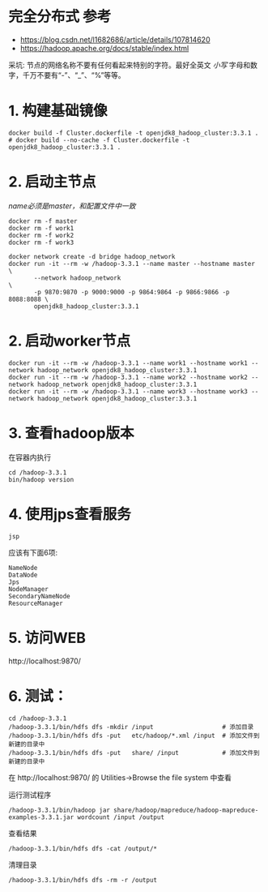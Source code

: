 # 完全分布式 参考
- https://blog.csdn.net/l1682686/article/details/107814620
- https://hadoop.apache.org/docs/stable/index.html

采坑: 节点的网络名称不要有任何看起来特别的字符。最好全英文 *小写* 字母和数字，千万不要有“-”、“_”、“%”等等。


# 1. 构建基础镜像
```
docker build -f Cluster.dockerfile -t openjdk8_hadoop_cluster:3.3.1 .
# docker build --no-cache -f Cluster.dockerfile -t openjdk8_hadoop_cluster:3.3.1 .
```

# 2. 启动主节点
*name必须是master，和配置文件中一致*
```
docker rm -f master
docker rm -f work1
docker rm -f work2
docker rm -f work3

docker network create -d bridge hadoop_network
docker run -it --rm -w /hadoop-3.3.1 --name master --hostname master    \
       --network hadoop_network                                         \
       -p 9870:9870 -p 9000:9000 -p 9864:9864 -p 9866:9866 -p 8088:8088 \
       openjdk8_hadoop_cluster:3.3.1

```


# 2. 启动worker节点
```
docker run -it --rm -w /hadoop-3.3.1 --name work1 --hostname work1 --network hadoop_network openjdk8_hadoop_cluster:3.3.1
docker run -it --rm -w /hadoop-3.3.1 --name work2 --hostname work2 --network hadoop_network openjdk8_hadoop_cluster:3.3.1
docker run -it --rm -w /hadoop-3.3.1 --name work3 --hostname work3 --network hadoop_network openjdk8_hadoop_cluster:3.3.1
```


# 3. 查看hadoop版本
在容器内执行
```
cd /hadoop-3.3.1
bin/hadoop version
```


# 4. 使用jps查看服务
```
jsp
```

应该有下面6项:
```
NameNode
DataNode
Jps
NodeManager
SecondaryNameNode
ResourceManager
```


# 5. 访问WEB
http://localhost:9870/


# 6. 测试：

```
cd /hadoop-3.3.1
/hadoop-3.3.1/bin/hdfs dfs -mkdir /input                   # 添加目录
/hadoop-3.3.1/bin/hdfs dfs -put   etc/hadoop/*.xml /input  # 添加文件到新建的目录中
/hadoop-3.3.1/bin/hdfs dfs -put   share/ /input            # 添加文件到新建的目录中
```

在 http://localhost:9870/ 的 Utilities->Browse the file system 中查看

运行测试程序
```
/hadoop-3.3.1/bin/hadoop jar share/hadoop/mapreduce/hadoop-mapreduce-examples-3.3.1.jar wordcount /input /output
```

查看结果
```
/hadoop-3.3.1/bin/hdfs dfs -cat /output/*
```

清理目录
```
/hadoop-3.3.1/bin/hdfs dfs -rm -r /output
```
